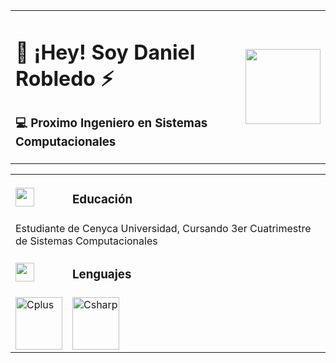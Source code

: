 <html>
  <head>
    <table align ="center">
      <td>
         <h1> 🦔 ¡Hey! Soy Daniel Robledo ⚡</h1>
         <h3> 💻 Proximo Ingeniero en Sistemas Computacionales </h3>
      </td>
      <td>
        <img src= "https://media.tenor.com/q6qW9VNFvVUAAAAi/retro-sonic-knuckles.gif" width = "120"/>
      </td>
    </table>
  </head>
  <body>
   <table align= "center">
     <tr>
       <td width= "75"><img src= "https://media.tenor.com/SGV9FvRAjcEAAAAi/anelli.gif" align="center" width = "30"></td>
       <td><h3 align= "left">Educación</h3></td>
     </tr>
     <tr>
       <td colspan="2">Estudiante de Cenyca Universidad, Cursando 3er Cuatrimestre de Sistemas Computacionales</td>
     </tr>
      <tr>
       <td width= "75"><img src= "https://media.tenor.com/SGV9FvRAjcEAAAAi/anelli.gif" align="center" width = "30"></td>
       <td><h3 align= "left">Lenguajes</h3></td>
     </tr>
     <tr>
       <td><img width="75" height="84" alt="Cplus" src="https://github.com/user-attachments/assets/c0ec2803-94c0-42e6-9744-dc693f1ae7b0"/></td>
        <td><img width="75" height="84" alt="Csharp" src="https://github.com/user-attachments/assets/205f931e-f192-4037-a331-d7a7a97d1a6c" /></td>
     </tr>
   </table>
  </body>
</html>
